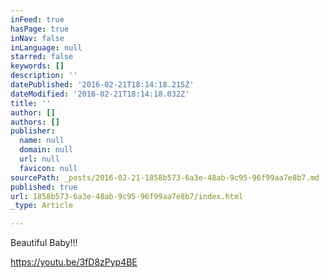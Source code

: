 ```yaml
---
inFeed: true
hasPage: true
inNav: false
inLanguage: null
starred: false
keywords: []
description: ''
datePublished: '2016-02-21T18:14:18.215Z'
dateModified: '2016-02-21T18:14:18.032Z'
title: ''
author: []
authors: []
publisher:
  name: null
  domain: null
  url: null
  favicon: null
sourcePath: _posts/2016-02-21-1858b573-6a3e-48ab-9c95-96f99aa7e8b7.md
published: true
url: 1858b573-6a3e-48ab-9c95-96f99aa7e8b7/index.html
_type: Article

---
```

Beautiful Baby!!!

https://youtu.be/3fD8zPyp4BE